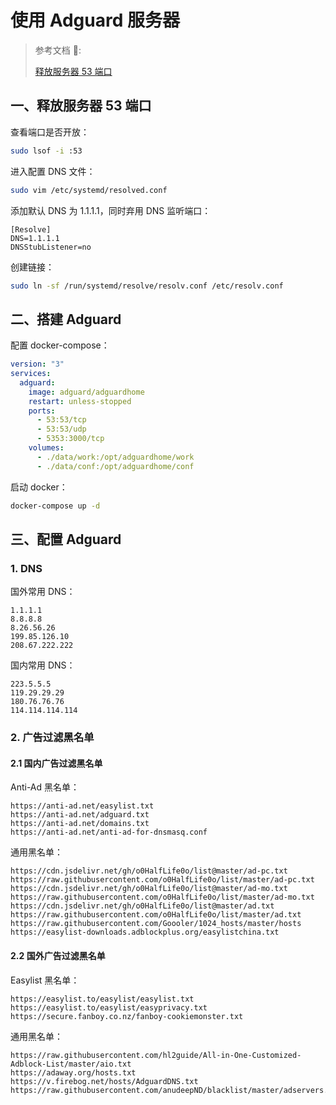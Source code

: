 # 使用 Adguard 服务器

> 参考文档 📝:
>
> [释放服务器 53 端口](https://www.linuxuprising.com/2020/07/ubuntu-how-to-free-up-port-53-used-by.html)

## 一、释放服务器 53 端口

查看端口是否开放：

```sh
sudo lsof -i :53
```

进入配置 DNS 文件：

```sh
sudo vim /etc/systemd/resolved.conf
```

添加默认 DNS 为 1.1.1.1，同时弃用 DNS 监听端口：

```
[Resolve]
DNS=1.1.1.1
DNSStubListener=no
```

创建链接：

```sh
sudo ln -sf /run/systemd/resolve/resolv.conf /etc/resolv.conf
```

## 二、搭建 Adguard

配置 docker-compose：

```yaml
version: "3"
services:
  adguard:
    image: adguard/adguardhome
    restart: unless-stopped
    ports:
      - 53:53/tcp
      - 53:53/udp
      - 5353:3000/tcp
    volumes:
      - ./data/work:/opt/adguardhome/work
      - ./data/conf:/opt/adguardhome/conf
```

启动 docker：

```sh
docker-compose up -d
```

## 三、配置 Adguard

### 1. DNS

国外常用 DNS：

```
1.1.1.1
8.8.8.8
8.26.56.26
199.85.126.10
208.67.222.222
```

国内常用 DNS：

```
223.5.5.5
119.29.29.29
180.76.76.76
114.114.114.114
```

### 2. 广告过滤黑名单

#### 2.1 国内广告过滤黑名单

Anti-Ad 黑名单：

```
https://anti-ad.net/easylist.txt
https://anti-ad.net/adguard.txt
https://anti-ad.net/domains.txt
https://anti-ad.net/anti-ad-for-dnsmasq.conf
```

通用黑名单：

```
https://cdn.jsdelivr.net/gh/o0HalfLife0o/list@master/ad-pc.txt
https://raw.githubusercontent.com/o0HalfLife0o/list/master/ad-pc.txt
https://cdn.jsdelivr.net/gh/o0HalfLife0o/list@master/ad-mo.txt
https://raw.githubusercontent.com/o0HalfLife0o/list/master/ad-mo.txt
https://cdn.jsdelivr.net/gh/o0HalfLife0o/list@master/ad.txt
https://raw.githubusercontent.com/o0HalfLife0o/list/master/ad.txt
https://raw.githubusercontent.com/Goooler/1024_hosts/master/hosts
https://easylist-downloads.adblockplus.org/easylistchina.txt

```

#### 2.2 国外广告过滤黑名单

Easylist 黑名单：

```
https://easylist.to/easylist/easylist.txt
https://easylist.to/easylist/easyprivacy.txt
https://secure.fanboy.co.nz/fanboy-cookiemonster.txt
```

通用黑名单：

```
https://raw.githubusercontent.com/hl2guide/All-in-One-Customized-Adblock-List/master/aio.txt
https://adaway.org/hosts.txt
https://v.firebog.net/hosts/AdguardDNS.txt
https://raw.githubusercontent.com/anudeepND/blacklist/master/adservers.txt
```
